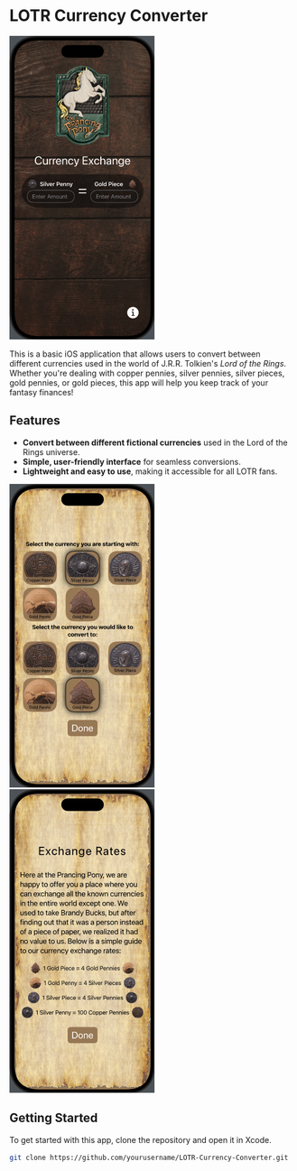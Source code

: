 # LOTR Currency Converter

![LOTR Currency Converter](images/1.png)

This is a basic iOS application that allows users to convert between different currencies used in the world of J.R.R. Tolkien's *Lord of the Rings*. Whether you're dealing with copper pennies, silver pennies, silver pieces, gold pennies, or gold pieces, this app will help you keep track of your fantasy finances!

## Features

- **Convert between different fictional currencies** used in the Lord of the Rings universe.
- **Simple, user-friendly interface** for seamless conversions.
- **Lightweight and easy to use**, making it accessible for all LOTR fans.

![Interface Screenshot](images/2.png)
![Interface Screenshot](images/3.png)

## Getting Started

To get started with this app, clone the repository and open it in Xcode.

```bash
git clone https://github.com/yourusername/LOTR-Currency-Converter.git
